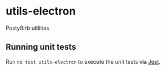 # utils-electron

PostyBirb utilities.

## Running unit tests

Run `nx test utils-electron` to execute the unit tests via [Jest](https://jestjs.io).
